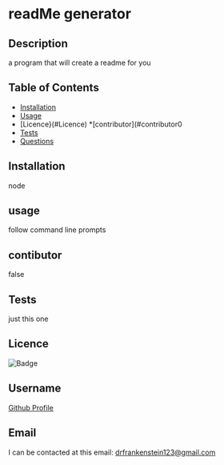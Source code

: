 # readMe generator
 
## Description
a program that will create a readme for you
 
## Table of Contents

* [Installation](#Installation) 
* [Usage](#Usage) 
* [Licence}(#Licence) 
*[contributor](#contributor0 
* [Tests](#Tests) 
* [Questions](#Questions)
 
## Installation
node
 
## usage
follow command line prompts
 
## contibutor
false
 
## Tests
just this one
 
## Licence

![Badge](https://img.shields.io/badge/license-undefined-blue)
 
## Username

[Github Profile](https://github.com/undefined/)
 
## Email

I can be contacted at this email: <drfrankenstein123@gmail.com>
